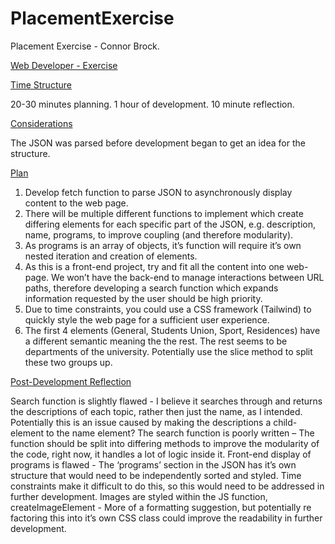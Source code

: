 # PlacementExercise
Placement Exercise - Connor Brock.

<ins>Web Developer - Exercise</ins>

<ins> Time Structure </ins>

20-30 minutes planning. 
1 hour of development. 
10 minute reflection.

<ins> Considerations </ins>

The JSON was parsed before development began to get an idea for the structure.


<ins> Plan</ins>

1.	Develop fetch function to parse JSON to asynchronously display content to the web page.
2.	There will be multiple different functions to implement which create differing elements for each specific part of the JSON, e.g. description, name, programs, to improve coupling (and therefore modularity).
3.	As programs is an array of objects, it’s function will require it’s own nested iteration and creation of elements. 
4.	As this is a front-end project, try and fit all the content into one web-page. We won’t have the back-end to manage interactions between URL paths, therefore developing a search function which expands information requested by the user should be high priority.
5.	Due to time constraints, you could use a CSS framework (Tailwind) to quickly style the web page for a sufficient user experience. 
6.	The first 4 elements (General, Students Union, Sport, Residences) have a different semantic meaning the the rest. The rest seems to be departments of the university. Potentially use the slice method to split these two groups up. 


<ins>Post-Development Reflection</ins>

Search function is slightly flawed - I believe it searches through and returns the descriptions of each topic, rather then just the name, as I intended. Potentially this is an issue caused by making the descriptions a child-element to the name element?
The search function is poorly written – The function should be split into differing methods to improve the modularity of the code, right now, it handles a lot of logic inside it. 
Front-end display of programs is flawed - The ‘programs’ section in the JSON has it’s own structure that would need to be independently sorted and styled. Time constraints make it difficult to do this, so this would need to be addressed in further development. 
Images are styled within the JS function, createImageElement - More of a formatting suggestion, but potentially re factoring this into it’s own CSS class could improve the readability in further development. 
